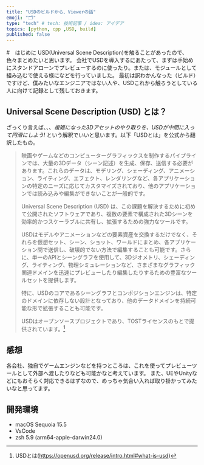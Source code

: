 ```yaml
---
title: "USDのビルドから、Viewerの話"
emoji: "🗂"
type: "tech" # tech: 技術記事 / idea: アイデア
topics: [python, cpp ,USD, build]
published: false
---
```


#　はじめに
USD(Universal Scene Description)を触ることがあったので、色々まとめたいと思います。
会社でUSDを導入するにあたって、まずは手始めにスタンドアローンでプレビューするのに使ったり。または、モジュールとして組み込むで使える様になどを行っていました。
最初は訳わかんなった（ビルド）ですけど、僕みたいなエンジニアではない人や、USDこれから触ろうとしている人に向けて記録として残しておきます。

## Universal Scene Description (USD) とは？
ざっくり言えば、、、*複雑になった3Dアセットのやり取りを、USDが中間に入って円滑にしよう!*
という解釈でいいと思います。以下「USDとは」を公式から翻訳したもの。

> 映画やゲームなどのコンピューターグラフィックスを制作するパイプラインでは、大量の3Dデータ（シーン記述）を生成、保存、送信する必要があります。これらのデータは、モデリング、シェーディング、アニメーション、ライティング、エフェクト、レンダリングなど、各アプリケーションの特定のニーズに応じてカスタマイズされており、他のアプリケーションでは読み込みや編集ができないことが一般的です。
> 
> Universal Scene Description (USD) は、この課題を解決するために初めて公開されたソフトウェアであり、複数の要素で構成された3Dシーンを効率的かつスケーラブルに共有し、拡張するための強力なツールです。
> 
> USDはモデルやアニメーションなどの要素資産を交換するだけでなく、それらを仮想セット、シーン、ショット、ワールドにまとめ、各アプリケーション間で送信し、破壊的でない方法で編集することも可能です。さらに、単一のAPIとシーングラフを使用して、3Dジオメトリ、シェーディング、ライティング、物理シミュレーションなど、さまざまなグラフィック関連ドメインを迅速にプレビューしたり編集したりするための豊富なツールセットを提供します。
> 
> 特に、USDのコアであるシーングラフとコンポジションエンジンは、特定のドメインに依存しない設計となっており、他のデータドメインを持続可能な形で拡張することも可能です。
> 
> USDはオープンソースプロジェクトであり、TOSTライセンスのもとで提供されています。[^1]

[^1]:USDとは(https://openusd.org/release/intro.html#what-is-usd)

## 感想
各会社、独自でゲームエンジンなどを持つところは、これを使ってプレビューツールとして外部へ渡したりなども可能かなと考えています。
また、UEやUnityなどにもおそらく対応できるはずなので、めっちゃ気合い入れば取り掛かってみたいなと思ってます。

## 開発環境
- macOS Sequoia 15.5
- VsCode
- zsh 5.9 (arm64-apple-darwin24.0)

